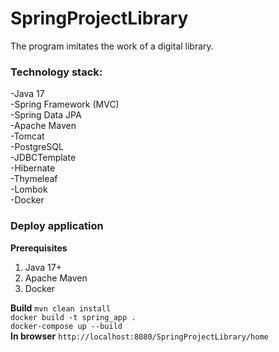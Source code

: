# SpringProjectLibrary


The program imitates the work of a digital library.

### Technology stack:
 -Java 17    
 -Spring Framework (MVC)   
 -Spring Data JPA  
 -Apache Maven  
 -Tomcat  
 -PostgreSQL  
 -JDBCTemplate  
 -Hibernate     
 -Thymeleaf  
 -Lombok  
 -Docker  
 
 ### Deploy application
 **Prerequisites** 
 1. Java 17+
 2. Apache Maven
 3. Docker
 
 **Build** 
 ```mvn clean install```  
 ```docker build -t spring_app .```  
 ```docker-compose up --build```  
 **In browser** 
 ```http://localhost:8080/SpringProjectLibrary/home```
